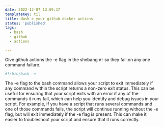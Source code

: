 ```yaml
---
date: 2022-12-07 13:09:37
templateKey: til
title: dash e your github docker actions
status: 'published'
tags:
  - bash
  - github
  - actions

---
```


Give github actions the -e flag in the shebang `#!` so they fail on any one
command failure.

``` bash
#!/bin/bash -e
```

The -e flag to the bash command allows your script to exit immediately if any
command within the script returns a non-zero exit status. This can be useful
for ensuring that your script exits with an error if any of the commands it
runs fail, which can help you identify and debug issues in your script. For
example, if you have a script that runs several commands and one of those
commands fails, the script will continue running without the -e flag, but will
exit immediately if the -e flag is present. This can make it easier to
troubleshoot your script and ensure that it runs correctly.
